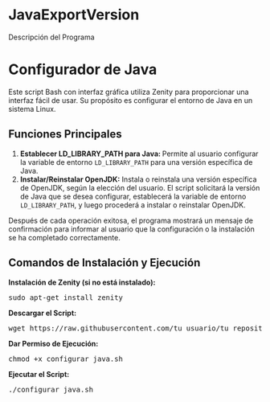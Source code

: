 # JavaExportVersion
<!DOCTYPE html>
<html lang="es">
<head>
    <meta charset="UTF-8">
    <meta name="viewport" content="width=device-width, initial-scale=1.0">
    Descripción del Programa
</head>
<body>

<h1>Configurador de Java</h1>

<p>
    Este script Bash con interfaz gráfica utiliza Zenity para proporcionar una interfaz fácil de usar. Su propósito es configurar el entorno de Java en un sistema Linux.
</p>

<h2>Funciones Principales</h2>

<ol>
    <li>
      <strong>
        Establecer LD_LIBRARY_PATH para Java:
      </strong> 
      Permite al usuario configurar la variable de entorno <code>LD_LIBRARY_PATH</code> para una versión específica de Java.
    </li>
    <li><strong>Instalar/Reinstalar OpenJDK:</strong> Instala o reinstala una versión específica de OpenJDK, según la elección del usuario. El script solicitará la versión de Java que se desea configurar, establecerá la variable de entorno <code>LD_LIBRARY_PATH</code>, y luego procederá a instalar o reinstalar OpenJDK.</li>
</ol>

<p>
    Después de cada operación exitosa, el programa mostrará un mensaje de confirmación para informar al usuario que la configuración o la instalación se ha completado correctamente.
</p>

<h2>Comandos de Instalación y Ejecución</h2>

<p><strong>Instalación de Zenity (si no está instalado):</strong></p>
<pre>sudo apt-get install zenity</pre>

<p><strong>Descargar el Script:</strong></p>
<pre>wget https://raw.githubusercontent.com/tu_usuario/tu_repositorio/main/configurar_java.sh</pre>

<p><strong>Dar Permiso de Ejecución:</strong></p>
<pre>chmod +x configurar_java.sh</pre>

<p><strong>Ejecutar el Script:</strong></p>
<pre>./configurar_java.sh</pre>

</body>
</html>

